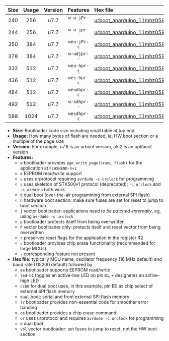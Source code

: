 |Size|Usage|Version|Features|Hex file|
|:-:|:-:|:-:|:-:|:--|
|240|256|u7.7|`w-u-jPr--`|[urboot_anarduino_11mhz0592_115200bps_led+b1_ur_vbl.hex](https://raw.githubusercontent.com/stefanrueger/urboot.hex/main/boards/anarduino/fcpu_11mhz0592/115200_bps/urboot_anarduino_11mhz0592_115200bps_led+b1_ur_vbl.hex)|
|244|256|u7.7|`w-u-jpr--`|[urboot_anarduino_11mhz0592_115200bps_led+b1_fr_ur_vbl.hex](https://raw.githubusercontent.com/stefanrueger/urboot.hex/main/boards/anarduino/fcpu_11mhz0592/115200_bps/urboot_anarduino_11mhz0592_115200bps_led+b1_fr_ur_vbl.hex)|
|350|384|u7.7|`weu-jPr-c`|[urboot_anarduino_11mhz0592_115200bps_ee_led+b1_fr_ce_ur_vbl.hex](https://raw.githubusercontent.com/stefanrueger/urboot.hex/main/boards/anarduino/fcpu_11mhz0592/115200_bps/urboot_anarduino_11mhz0592_115200bps_ee_led+b1_fr_ce_ur_vbl.hex)|
|378|384|u7.7|`w-udjpr--`|[urboot_anarduino_11mhz0592_115200bps_led+b1_csd5_dual_ur_vbl.hex](https://raw.githubusercontent.com/stefanrueger/urboot.hex/main/boards/anarduino/fcpu_11mhz0592/115200_bps/urboot_anarduino_11mhz0592_115200bps_led+b1_csd5_dual_ur_vbl.hex)|
|332|512|u7.7|`weu-hpr-c`|[urboot_anarduino_11mhz0592_115200bps_ee_led+b1_fr_ce_ur.hex](https://raw.githubusercontent.com/stefanrueger/urboot.hex/main/boards/anarduino/fcpu_11mhz0592/115200_bps/urboot_anarduino_11mhz0592_115200bps_ee_led+b1_fr_ce_ur.hex)|
|436|512|u7.7|`wes-hpr-c`|[urboot_anarduino_11mhz0592_115200bps_ee_led+b1_fr_ce.hex](https://raw.githubusercontent.com/stefanrueger/urboot.hex/main/boards/anarduino/fcpu_11mhz0592/115200_bps/urboot_anarduino_11mhz0592_115200bps_ee_led+b1_fr_ce.hex)|
|484|512|u7.7|`weudhpr-c`|[urboot_anarduino_11mhz0592_115200bps_ee_led+b1_csd5_dual_fr_ce_ur.hex](https://raw.githubusercontent.com/stefanrueger/urboot.hex/main/boards/anarduino/fcpu_11mhz0592/115200_bps/urboot_anarduino_11mhz0592_115200bps_ee_led+b1_csd5_dual_fr_ce_ur.hex)|
|492|512|u7.7|`w-sdhpr--`|[urboot_anarduino_11mhz0592_115200bps_led+b1_csd5_dual_fr.hex](https://raw.githubusercontent.com/stefanrueger/urboot.hex/main/boards/anarduino/fcpu_11mhz0592/115200_bps/urboot_anarduino_11mhz0592_115200bps_led+b1_csd5_dual_fr.hex)|
|588|1024|u7.7|`wesdhpr-c`|[urboot_anarduino_11mhz0592_115200bps_ee_led+b1_csd5_dual_fr_ce.hex](https://raw.githubusercontent.com/stefanrueger/urboot.hex/main/boards/anarduino/fcpu_11mhz0592/115200_bps/urboot_anarduino_11mhz0592_115200bps_ee_led+b1_csd5_dual_fr_ce.hex)|

- **Size:** Bootloader code size including small table at top end
- **Usage:** How many bytes of flash are needed, ie, HW boot section or a multiple of the page size
- **Version:** For example, u7.6 is an urboot version, o5.2 is an optiboot version
- **Features:**
  + `w` bootloader provides `pgm_write_page(sram, flash)` for the application at `FLASHEND-4+1`
  + `e` EEPROM read/write support
  + `u` uses urprotocol requiring `avrdude -c urclock` for programming
  + `s` uses skeleton of STK500v1 protocol (deprecated); `-c urclock` and `-c arduino` both work
  + `d` dual boot (over-the-air programming from external SPI flash)
  + `h` hardware boot section: make sure fuses are set for reset to jump to boot section
  + `j` vector bootloader: applications *need to be patched externally*, eg, using `avrdude -c urclock`
  + `p` bootloader protects itself from being overwritten
  + `P` vector bootloader only: protects itself and reset vector from being overwritten
  + `r` preserves reset flags for the application in the register R2
  + `c` bootloader provides chip erase functionality (recommended for large MCUs)
  + `-` corresponding feature not present
- **Hex file:** typically MCU name, oscillator frequency (16 MHz default) and baud rate (115200 default) followed by
  + `ee` bootloader supports EEPROM read/write
  + `led-b1` toggles an active-low LED on pin `B1`, `+` designates an active-high LED
  + `csb0` for dual boot uses, in this example, pin B0 as chip select of external SPI flash memory
  + `dual` boot: serial and from external SPI flash memory
  + `fr` bootloader provides non-essential code for smoother error handing
  + `ce` bootloader provides a chip erase command
  + `ur` uses urprotocol and requires `avrdude -c urclock` for programming
  + `d` dual boot
  + `vbl` vector bootloader: set fuses to jump to reset, not the HW boot section
